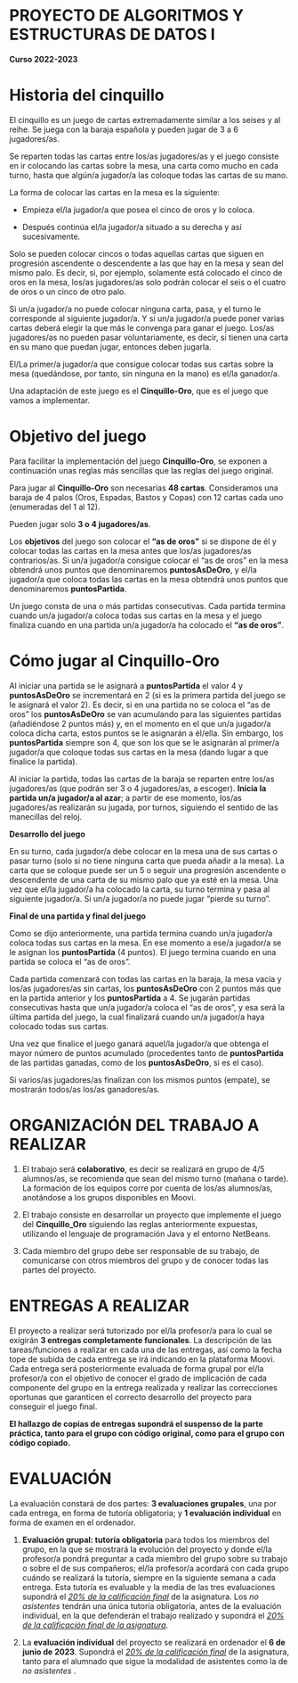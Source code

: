 # PROYECTO DE ALGORITMOS Y ESTRUCTURAS DE DATOS I
**Curso 2022-2023**

# Historia del cinquillo

El cinquillo es un juego de cartas extremadamente similar a los seises y al reihe. Se juega con la baraja española y pueden jugar de 3 a 6 jugadores/as. 

Se reparten todas las cartas entre los/as jugadores/as y el juego consiste en ir colocando las cartas sobre la mesa, una carta como mucho en cada turno,  hasta que algún/a jugador/a las coloque todas las cartas de su mano.

La forma de colocar las cartas en la mesa es la siguiente:

- Empieza el/la jugador/a que posea el cinco de oros y lo coloca.

- Después continúa el/la jugador/a situado a su derecha y así sucesivamente.

Solo se pueden colocar cincos o todas aquellas cartas que siguen en progresión ascendente o descendente a las que hay en la mesa y sean del mismo  palo. Es decir, si, por ejemplo, solamente está colocado el cinco de oros en la mesa, los/as jugadores/as solo podrán colocar el seis o el cuatro de oros o un cinco de otro palo.

Si un/a jugador/a no puede colocar ninguna carta, pasa, y el turno le corresponde al siguiente  jugador/a. Y si un/a jugador/a puede poner varias cartas deberá elegir la que más le convenga para ganar el juego. Los/as jugadores/as no pueden pasar voluntariamente, es decir, si tienen una carta en su mano que puedan jugar, entonces deben jugarla.

El/La primer/a jugador/a que consigue colocar todas sus cartas sobre la mesa (quedándose, por tanto, sin ninguna en la mano) es el/la ganador/a.

Una adaptación de este juego es el **Cinquillo-Oro**, que es el juego que vamos a implementar.

# Objetivo del juego

Para facilitar la implementación del juego **Cinquillo-Oro**, se exponen a continuación unas reglas más sencillas que las reglas del juego original. 

Para jugar al **Cinquillo-Oro** son necesarias **48 cartas**. Consideramos una baraja de 4 palos (Oros, Espadas, Bastos y Copas) con 12 cartas cada uno  (enumeradas del 1 al 12).

Pueden jugar solo **3 o 4 jugadores/as**.

Los **objetivos** del juego son colocar el **“as de oros”** si se dispone de él y colocar todas las cartas en la mesa antes que los/as jugadores/as contrarios/as. Si  un/a jugador/a consigue colocar el “as de oros” en la mesa obtendrá unos puntos que denominaremos **puntosAsDeOro**, y el/la jugador/a que coloca  todas las cartas en la mesa obtendrá unos puntos que denominaremos **puntosPartida**. 

Un juego consta de una o más partidas consecutivas. Cada partida termina cuando un/a jugador/a coloca todas sus cartas en la mesa y el juego finaliza  cuando en una partida un/a jugador/a ha colocado el **“as de oros”**. 

# Cómo jugar al Cinquillo-Oro

Al iniciar una partida se le asignará a **puntosPartida** el valor 4 y **puntosAsDeOro** se incrementará en 2 (si es la primera partida del juego se le asignará  el valor 2). Es decir, si en una partida no se coloca el “as de oros” los **puntosAsDeOro** se van acumulando para las siguientes partidas (añadiéndose 2  puntos más) y, en el momento en el que un/a jugador/a coloca dicha carta, estos puntos se le asignarán a él/ella. Sin embargo, los **puntosPartida** siempre son 4, que son los que se le asignarán al primer/a jugador/a que coloque todas sus cartas en la mesa (dando lugar a que finalice la partida).

Al iniciar la partida, todas las cartas de la baraja se reparten entre los/as jugadores/as (que podrán ser 3 o 4 jugadores/as, a escoger). **Inicia la partida  un/a jugador/a al azar**; a partir de ese momento, los/as jugadores/as realizarán su jugada, por turnos, siguiendo el sentido de las manecillas del reloj.



**Desarrollo del juego**

En su turno, cada jugador/a debe colocar en la mesa una de sus cartas o pasar turno (solo si no tiene ninguna carta que pueda añadir a la mesa). La  carta que se coloque puede ser un 5 o seguir una progresión ascendente o descendente de una carta de su mismo palo que ya esté en la mesa.
Una vez que el/la jugador/a ha colocado la carta, su turno termina y pasa al siguiente jugador/a. Si un/a jugador/a no puede jugar “pierde su turno”.



**Final de una partida y final del juego**

Como se dijo anteriormente, una partida termina cuando un/a jugador/a coloca todas sus cartas en la mesa. En ese momento a ese/a jugador/a se le asignan los **puntosPartida** (4 puntos). El juego termina cuando en una partida se coloca el “as de oros”.

Cada partida comenzará con todas las cartas en la baraja, la mesa vacía y los/as jugadores/as sin cartas, los **puntosAsDeOro** con 2 puntos más que en la partida anterior y los **puntosPartida** a 4. Se jugarán partidas consecutivas hasta que un/a jugador/a coloca el “as de oros”, y esa será la última partida del juego, la cual finalizará cuando un/a jugador/a haya colocado todas sus cartas. 

Una vez que finalice el juego ganará aquel/la jugador/a que obtenga el mayor número de puntos acumulado (procedentes tanto de **puntosPartida** de las partidas ganadas, como de los **puntosAsDeOro**, si es el caso).

Si varios/as jugadores/as finalizan con los mismos puntos (empate), se mostrarán todos/as los/as ganadores/as.



# ORGANIZACIÓN DEL TRABAJO A REALIZAR

1. El trabajo será **colaborativo**, es decir se realizará en grupo de 4/5 alumnos/as, se recomienda que sean del mismo turno (mañana o tarde). La  formación de los equipos corre por cuenta de los/as alumnos/as, anotándose a los grupos disponibles en Moovi.

2. El trabajo consiste en desarrollar un proyecto que implemente el juego del **Cinquillo_Oro** siguiendo las reglas anteriormente expuestas, utilizando el lenguaje de programación Java y el entorno NetBeans.

3. Cada miembro del grupo debe ser responsable de su trabajo, de comunicarse con otros miembros del grupo y de conocer todas las partes del proyecto.

   

# ENTREGAS A REALIZAR

El proyecto a realizar será tutorizado por el/la profesor/a para lo cual se exigirán **3 entregas completamente funcionales**. La descripción de las tareas/funciones a realizar en cada una de las entregas, así como la fecha tope de subida de cada entrega se irá indicando en la plataforma Moovi.
Cada entrega será posteriormente evaluada de forma grupal por el/la profesor/a con el objetivo de conocer el grado de implicación de cada componente del grupo en la entrega realizada y realizar las correcciones oportunas que garanticen el correcto desarrollo del proyecto para conseguir el juego final.

**El hallazgo de copias de entregas supondrá el suspenso de la parte práctica, tanto para el grupo con código original, como para el grupo con código copiado.**

# EVALUACIÓN

La evaluación constará de dos partes: **3 evaluaciones grupales**, una por cada entrega, en forma de tutoría obligatoria; y **1 evaluación individual** en forma de examen en el ordenador.

1. **Evaluación grupal: tutoría obligatoria** para todos los miembros del grupo, en la que se mostrará la evolución del proyecto y donde el/la profesor/a pondrá preguntar a cada miembro del grupo sobre su trabajo o sobre el de sus compañeros; el/la profesor/a acordará con cada grupo cuándo se realizará la tutoría, siempre en la siguiente semana a cada entrega. Esta tutoría es evaluable y la media de las tres evaluaciones supondrá el *<u>20% de la calificación final</u>* de la asignatura. Los *no asistentes*  tendrán una única tutoría obligatoria, antes de la evaluación individual, en la que defenderán el trabajo realizado y supondrá el *<u>20% de la calificación final de la asignatura</u>*.

2. La **evaluación individual** del proyecto se realizará en ordenador el **6 de junio de 2023**. Supondrá el *<u>20% de la calificación final</u>* de la asignatura, tanto para el alumnado que sigue la modalidad de asistentes como la de *no asistentes* .

   
